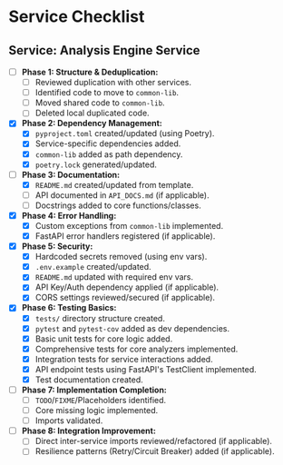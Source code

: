 # Service Checklist

## Service: Analysis Engine Service

- [ ] **Phase 1: Structure & Deduplication:**
  - [ ] Reviewed duplication with other services.
  - [ ] Identified code to move to `common-lib`.
  - [ ] Moved shared code to `common-lib`.
  - [ ] Deleted local duplicated code.
- [X] **Phase 2: Dependency Management:**
  - [X] `pyproject.toml` created/updated (using Poetry).
  - [X] Service-specific dependencies added.
  - [X] `common-lib` added as path dependency.
  - [X] `poetry.lock` generated/updated.
- [ ] **Phase 3: Documentation:**
  - [X] `README.md` created/updated from template.
  - [ ] API documented in `API_DOCS.md` (if applicable).
  - [ ] Docstrings added to core functions/classes.
- [X] **Phase 4: Error Handling:**
  - [X] Custom exceptions from `common-lib` implemented.
  - [X] FastAPI error handlers registered (if applicable).
- [X] **Phase 5: Security:**
  - [X] Hardcoded secrets removed (using env vars).
  - [X] `.env.example` created/updated.
  - [X] `README.md` updated with required env vars.
  - [X] API Key/Auth dependency applied (if applicable).
  - [X] CORS settings reviewed/secured (if applicable).
- [X] **Phase 6: Testing Basics:**
  - [X] `tests/` directory structure created.
  - [X] `pytest` and `pytest-cov` added as dev dependencies.
  - [X] Basic unit tests for core logic added.
  - [X] Comprehensive tests for core analyzers implemented.
  - [X] Integration tests for service interactions added.
  - [X] API endpoint tests using FastAPI's TestClient implemented.
  - [X] Test documentation created.
- [ ] **Phase 7: Implementation Completion:**
  - [ ] `TODO`/`FIXME`/Placeholders identified.
  - [ ] Core missing logic implemented.
  - [ ] Imports validated.
- [ ] **Phase 8: Integration Improvement:**
  - [ ] Direct inter-service imports reviewed/refactored (if applicable).
  - [ ] Resilience patterns (Retry/Circuit Breaker) added (if applicable).
